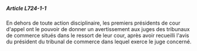 ##### Article L724-1-1

En dehors de toute action disciplinaire, les premiers présidents de cour d'appel ont le pouvoir de donner un avertissement aux juges des tribunaux de commerce situés dans le ressort de leur cour, après avoir recueilli l'avis du président du tribunal de commerce dans lequel exerce le juge concerné.

